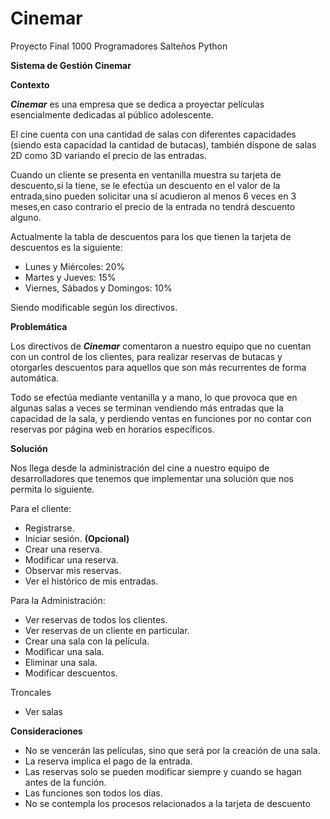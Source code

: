 # Cinemar
Proyecto Final 1000 Programadores Salteños Python

**Sistema de Gestión Cinemar**

**Contexto**

***Cinemar*** es una empresa que se dedica a proyectar películas esencialmente dedicadas al público adolescente.

El cine cuenta con una cantidad de salas con diferentes capacidades (siendo esta capacidad la cantidad de butacas), también dispone de salas 2D como 3D variando el precio de las entradas.

Cuando un cliente se presenta en ventanilla muestra su tarjeta de descuento,si la tiene, se le efectúa un descuento en el valor de la entrada,sino pueden solicitar una sí acudieron al menos 6 veces en 3 meses,en caso contrario el precio de la entrada no tendrá descuento alguno.

Actualmente la tabla de descuentos para los que tienen la tarjeta de descuentos es la siguiente:

- Lunes y  Miércoles: 20%
- Martes y  Jueves: 15%
- Viernes, Sábados y Domingos: 10%

Siendo modificable según los directivos.

**Problemática**

Los directivos de ***Cinemar*** comentaron a nuestro equipo que no cuentan con un control de los clientes, para realizar reservas de butacas y otorgarles descuentos para aquellos que son más recurrentes de forma automática.

Todo se efectúa mediante ventanilla y a mano, lo que provoca que en algunas salas a veces se terminan vendiendo más entradas que la capacidad de la sala, y perdiendo ventas en funciones por no contar con reservas por página web en horarios específicos.

**Solución**

Nos llega desde la administración del cine a nuestro equipo de desarrolladores que tenemos que implementar una solución que nos permita lo siguiente.

Para el cliente:

- Registrarse.
- Iniciar sesión. **(Opcional)**
- Crear una reserva.
- Modificar una reserva.
- Observar mis reservas.
- Ver el histórico de mis entradas.

Para la Administración:

- Ver reservas de todos los clientes.
- Ver reservas de un cliente en particular.
- Crear una sala con la película.
- Modificar una sala.
- Eliminar una sala.
- Modificar descuentos.

Troncales

- Ver salas

**Consideraciones**

- No se vencerán las películas, sino que será por la creación de una sala.
- La reserva implica el pago de la entrada.
- Las reservas solo se pueden modificar siempre y cuando se hagan antes de la función.
- Las funciones son todos los días.
- No se contempla los procesos relacionados a la tarjeta de descuento
